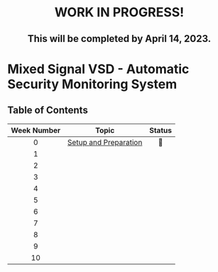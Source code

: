# <p align="center"> WORK IN PROGRESS! </p>
## <p align="center"> This will be completed by April 14, 2023. </p>
#

# Mixed Signal VSD - Automatic Security Monitoring System


## Table of Contents

| Week Number |         Topic                                |   Status             |
|:-----------:|:--------------------------------------------:|:--------------------:|
| 0           | [Setup and Preparation](./week0/README.md)   |    :construction:    |
| 1           |                       |                      |
| 2           |                       |                      |
| 3           |                       |                      |
| 4           |                       |                      |
| 5           |                       |                      |
| 6           |                       |                      |
| 7           |                       |                      |
| 8           |                       |                      |
| 9           |                       |                      |
| 10          |                       |                      |





